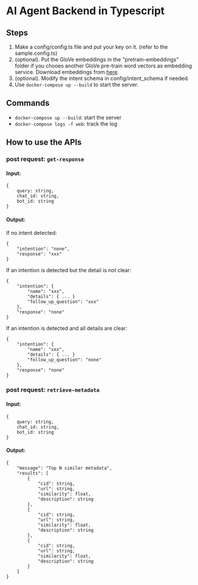 # AI Agent Backend in Typescript

## Steps
1. Make a config/config.ts file and put your key on it. (refer to the sample.config.ts)
2. (optional). Put the GloVe embeddings in the "pretrain-embeddings" folder if you chooes another GloVe pre-train word vectors as embedding service. Download embeddings from [here](https://nlp.stanford.edu/projects/glove/).
3. (optional). Modify the intent schema in config/intent_schema if needed.
4. Use ```docker-compose up --build``` to start the server.

## Commands
- ```docker-compose up --build```: start the server
- ```docker-compose logs -f web```: track the log

## How to use the APIs
### post request: ```get-response```
#### Input: 
```
{
    query: string,
    chat_id: string,
    bot_id: string
}
```

#### Output:

If no intent detected:
```
{
    "intention": "none",
    "response": "xxx"
}
```

If an intention is detected but the detail is not clear: 
```
{
    "intention": {
        "name": "xxx",
        "details": { ... }
        "follow_up_question": "xxx"
    },
    "response": "none"
}
```

If an intention is detected and all details are clear: 
```
{
    "intention": {
        "name": "xxx",
        "details": { ... }
        "follow_up_question": "none"
    },
    "response": "none"
}
```

### post request: ```retrieve-metadata```
#### Input: 
```
{
    query: string,
    chat_id: string,
    bot_id: string
}
```

#### Output:

```
{
    "message": "Top N similar metadata",
    "results": [
        {
            "cid": string,
            "url": string,
            "similarity": float,
            "description": string
        },
        {
            "cid": string,
            "url": string,
            "similarity": float,
            "description": string
        },
        {
            "cid": string,
            "url": string,
            "similarity": float,
            "description": string
        }
    ]
}
```
